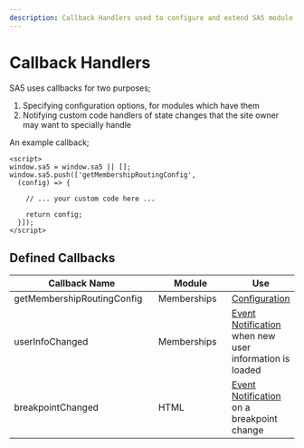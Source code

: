 ```yaml
---
description: Callback Handlers used to configure and extend SA5 module functionality.
---
```


# Callback Handlers

SA5 uses callbacks for two purposes;

1. Specifying configuration options, for modules which have them&#x20;
2. Notifying custom code handlers of state changes that the site owner may want to specially handle&#x20;

An example callback;&#x20;

```
<script>
window.sa5 = window.sa5 || [];
window.sa5.push(['getMembershipRoutingConfig', 
  (config) => {
  
    // ... your custom code here ... 

    return config;
  }]); 
</script>
```

## Defined Callbacks

<table><thead><tr><th width="284.3333333333333">Callback Name</th><th width="153">Module</th><th>Use</th></tr></thead><tbody><tr><td>getMembershipRoutingConfig</td><td>Memberships</td><td><a href="../../sa5-membership/advanced-log-in-and-sign-up-flow.md">Configuration</a></td></tr><tr><td>userInfoChanged</td><td>Memberships</td><td><a href="../../sa5-membership/logged-in-user-info/">Event Notification</a> when new user information is loaded</td></tr><tr><td>breakpointChanged</td><td>HTML</td><td><a href="../../sa5-html/breakpoints.md">Event Notification</a> on a breakpoint change</td></tr></tbody></table>
